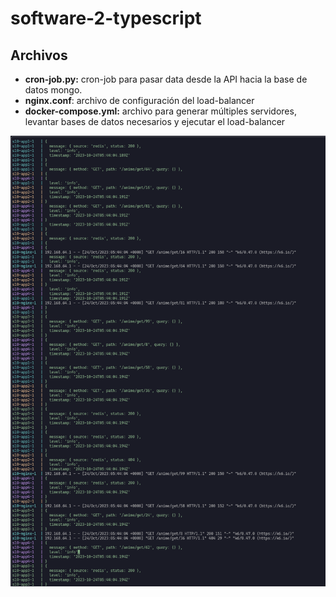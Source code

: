 # software-2-typescript

## Archivos
- **cron-job.py:** cron-job para pasar data desde la API hacia la base de datos mongo.
- **nginx.conf**: archivo de configuración del load-balancer
- **docker-compose.yml:** archivo para generar múltiples servidores, levantar bases de datos necesarios y ejecutar el load-balancer

![Evidencia](./img/evidencia.png)
